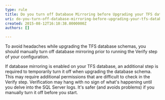 ```yaml
---
type: rule
title: Do you turn off Database Mirroring before Upgrading your TFS databases?
uri: do-you-turn-off-database-mirroring-before-upgrading-your-tfs-databases
created: 2015-08-12T16:10:38.0000000Z
authors: []

---
```


 
​To avoid headaches while upgrading the TFS database schemas, you should manually turn off database mirroring prior to running the Verify step of your configuration.
 
If database mirroring is enabled on your TFS database, an additional step is required to temporarily turn it off when upgrading the database schema. This may require additional permissions that are difficult to check in the Verify step. Verification may hang with no sign of what's happening until you delve into the SQL Server logs. It's safer (and avoids problems) if you manually turn it off before you start.

